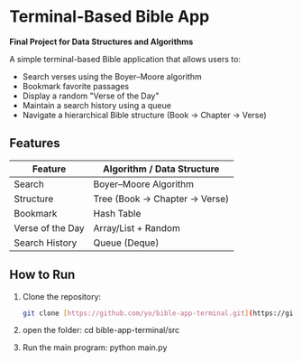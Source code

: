 #  Terminal-Based Bible App
**Final Project for Data Structures and Algorithms**

A simple terminal-based Bible application that allows users to:
- Search verses using the Boyer–Moore algorithm
- Bookmark favorite passages
- Display a random "Verse of the Day"
- Maintain a search history using a queue
- Navigate a hierarchical Bible structure (Book → Chapter → Verse)

##  Features
| Feature | Algorithm / Data Structure |
|----------|----------------------------|
| Search | Boyer–Moore Algorithm |
| Structure | Tree (Book → Chapter → Verse) |
| Bookmark | Hash Table |
| Verse of the Day | Array/List + Random |
| Search History | Queue (Deque) |

##  How to Run
1. Clone the repository:
   ```bash
   git clone [https://github.com/yo/bible-app-terminal.git](https://github.com/Denmark-DC-Bartolome/Group5-DSA_FinalProject)

2. open the folder:
    cd bible-app-terminal/src

3. Run the main program:
    python main.py

